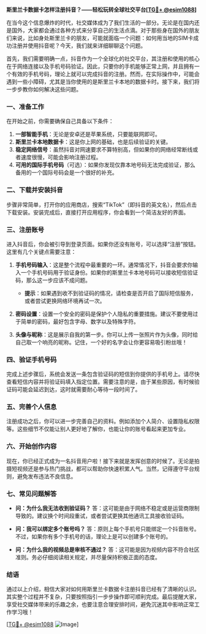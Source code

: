 **斯里兰卡数据卡怎样注册抖音？——轻松玩转全球社交平台[[TG💪+ @esim1088](https://t.me/s/esim1088)]**

在当今这个信息爆炸的时代，社交媒体成为了我们生活的一部分。无论是在国内还是国外，大家都会通过各种方式来分享自己的生活点滴。对于那些身在国外的朋友们来说，比如身处斯里兰卡的朋友，可能就面临一个问题：如何用当地的SIM卡成功注册并使用抖音呢？今天，我们就来详细聊聊这个问题。

首先，我们需要明确一点，抖音作为一个全球化的社交平台，其注册和使用的核心在于网络连接以及手机号码验证。因此，只要你的手机能够正常上网，并且拥有一个有效的手机号码，理论上就可以完成抖音的注册。然而，在实际操作中，可能会遇到一些小障碍，尤其是当你使用的是斯里兰卡本地的数据卡时。接下来，我们将一步步教你如何解决这些问题。

### 一、准备工作

在开始之前，你需要确保自己具备以下条件：

1. **一部智能手机**：无论是安卓还是苹果系统，只要能联网即可。
2. **斯里兰卡本地数据卡**：这是你上网的基础，也是后续验证的关键。
3. **稳定网络信号**：虽然抖音对网速要求不算特别高，但如果你的网络经常断线或者速度很慢，可能会影响注册过程。
4. **可用的国际手机号码**（可选）：如果你发现仅靠本地号码无法完成验证，那么备用的一个国际号码会是一个很好的补充。

### 二、下载并安装抖音

步骤非常简单，打开你的应用商店，搜索“TikTok”（即抖音的英文名），然后点击下载安装。安装完成后，直接打开应用程序，你会看到一个简洁友好的界面。

### 三、注册账号

进入抖音后，你会被引导到登录页面。如果你还没有账号，可以选择“注册”按钮。这里有几个关键点需要注意：

1. **手机号码输入**：这是整个流程中最重要的一环。通常情况下，抖音会要求你输入一个手机号码用于验证身份。如果你的斯里兰卡本地号码可以接收短信验证码，那么这一步应该不成问题。
   
   - **提示**：如果遇到收不到验证码的情况，请检查是否开启了国际短信服务，或者尝试更换网络环境再试一次。
   
2. **密码设置**：设置一个安全的密码是保护个人隐私的重要措施。建议不要使用过于简单的密码，最好包含字母、数字以及特殊字符。

3. **头像与昵称**：这是展示自我的第一步。你可以上传一张照片作为头像，同时给自己取一个响亮的昵称。记住，一个好的名字会让你更容易吸引粉丝哦！

### 四、验证手机号码

完成上述步骤后，系统会发送一条包含验证码的短信到你提供的手机号上。请尽快查看短信内容并将验证码填入指定位置。需要注意的是，由于某些原因，有时候验证码可能会延迟到达，这时就需要耐心等待一段时间了。

### 五、完善个人信息

注册成功之后，你可以进一步完善自己的资料。例如添加个人简介、设置隐私权限等。这些细节不仅能让别人更好地了解你，也能让你的账号看起来更加专业。

### 六、开始创作内容

现在，你已经正式成为一名抖音用户啦！接下来就是发挥创意的时候了。无论是拍摄短视频还是参与热门挑战，都可以帮助你快速积累人气。当然，记得遵守平台规则，避免发布违法不良信息。

### 七、常见问题解答

- **问：为什么我无法收到验证码？**
  答：这可能是由于网络不稳定或是运营商限制导致的。建议换个时间段重试，或者尝试更换其他通讯工具接收验证码。

- **问：我可以绑定多个账号吗？**
  答：原则上每个手机号只能绑定一个抖音账号。不过，如果你有多个手机号的话，理论上是可以创建多个账号的。

- **问：为什么我的视频总是审核不通过？**
  答：这可能是因为视频内容不符合社区准则。务必仔细阅读相关规定，并尽量保持积极正面的态度。

### 结语

通过以上介绍，相信大家对如何用斯里兰卡数据卡注册抖音已经有了清晰的认识。其实整个过程并不复杂，只要按照指引一步步操作即可顺利完成。最后提醒大家，享受社交媒体带来的乐趣之余，也要注意合理安排时间，避免沉迷其中影响正常工作学习哦！

[[TG💪+ @esim1088](https://t.me/s/esim1088) ![Image](https://i.postimg.cc/4NQfJmqS/Snipaste-2025-05-13-00-14-12.png)]